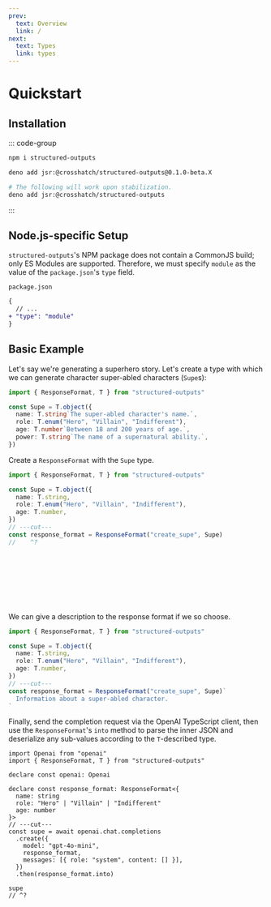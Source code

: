 ```yaml
---
prev:
  text: Overview
  link: /
next:
  text: Types
  link: types
---
```


# Quickstart

## Installation

::: code-group

```sh [Node.js]
npm i structured-outputs
```

```sh [Deno]
deno add jsr:@crosshatch/structured-outputs@0.1.0-beta.X

# The following will work upon stabilization.
deno add jsr:@crosshatch/structured-outputs
```

:::

## Node.js-specific Setup

`structured-outputs`'s NPM package does not contain a CommonJS build; only ES Modules are supported.
Therefore, we must specify `module` as the value of the `package.json`'s `type` field.

`package.json`

```diff
{
  // ...
+ "type": "module"
}
```

## Basic Example

Let's say we're generating a superhero story. Let's create a type with which we can generate
character super-abled characters (`Supe`s):

```ts twoslash
import { ResponseFormat, T } from "structured-outputs"

const Supe = T.object({
  name: T.string`The super-abled character's name.`,
  role: T.enum("Hero", "Villain", "Indifferent"),
  age: T.number`Between 18 and 200 years of age.`,
  power: T.string`The name of a supernatural ability.`,
})
```

Create a `ResponseFormat` with the `Supe` type.

```ts twoslash
import { ResponseFormat, T } from "structured-outputs"

const Supe = T.object({
  name: T.string,
  role: T.enum("Hero", "Villain", "Indifferent"),
  age: T.number,
})
// ---cut---
const response_format = ResponseFormat("create_supe", Supe)
//    ^?
```

<br />
<br />
<br />
<br />
<br />
<br />

We can give a description to the response format if we so choose.

```ts twoslash
import { ResponseFormat, T } from "structured-outputs"

const Supe = T.object({
  name: T.string,
  role: T.enum("Hero", "Villain", "Indifferent"),
  age: T.number,
})
// ---cut---
const response_format = ResponseFormat("create_supe", Supe)`
  Information about a super-abled character.
`
```

Finally, send the completion request via the OpenAI TypeScript client, then use the
`ResponseFormat`'s `into` method to parse the inner JSON and deserialize any sub-values according to
the `T`-described type.

```ts{7} twoslash
import Openai from "openai"
import { ResponseFormat, T } from "structured-outputs"

declare const openai: Openai

declare const response_format: ResponseFormat<{
  name: string
  role: "Hero" | "Villain" | "Indifferent"
  age: number
}>
// ---cut---
const supe = await openai.chat.completions
  .create({
    model: "gpt-4o-mini",
    response_format,
    messages: [{ role: "system", content: [] }],
  })
  .then(response_format.into)

supe
// ^?
```

<br />
<br />
<br />
<br />
